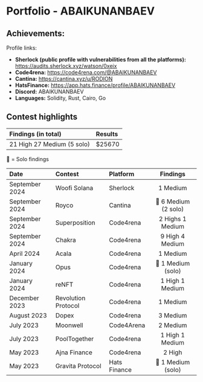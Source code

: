 
# Portfolio - ABAIKUNANBAEV


## Achievements:

Profile links:
- **Sherlock (public profile with vulnerabilities from all the platforms):** https://audits.sherlock.xyz/watson/0xeix
- **Code4rena:** https://code4rena.com/@ABAIKUNANBAEV
- **Cantina:** https://cantina.xyz/u/RODION
- **HatsFinance:** https://app.hats.finance/profile/ABAIKUNANBAEV 
- **Discord:** ABAIKUNANBAEV
- **Languages:** Solidity, Rust, Cairo, Go


## Contest highlights


| Findings (in total)            | Results    | 
|:-------------------|:-------------|
| 21 High 27 Medium (5 solo)  | $25670 |

🥇 = Solo findings

| Date             | Contest                                                                       | Platform                                                                                 | Findings | 
|:-------------------|:------------------------------------------------------------------------------|:--------------------------------------------------------------------------------------------|:-------:|
|September 2024 | Woofi Solana | Sherlock | 1 Medium | 
|September 2024 | Royco | Cantina | 🥇 6 Medium (2 solo) | 
|September 2024  | Superposition | Code4rena | 2 Highs 1 Medium  | 
|September 2024  | Chakra | Code4rena | 9 High 4 Medium  | 
|April 2024  | Acala | Code4rena | 1 Medium  | 
|January 2024  | Opus | Code4rena | 🥇 1 Medium (solo) | 
|January 2024  | reNFT | Code4rena | 1 High 1 Medium | 
|December 2023  | Revolution Protocol | Code4rena | 1 Medium | 
|August  2023  | Dopex | Code4rena | 3 Medium  | 
|July 2023  |  Moonwell  | Code4Arena | 2 Medium | 
|July 2023 | PoolTogether  | Code4rena | 1 High 1 Medium  |
|May 2023  | Ajna Finance    | Code4rena | 2 High  |
|May 2023  | Gravita Protocol | Hats Finance |  🥇 1 Medium (solo)  |
